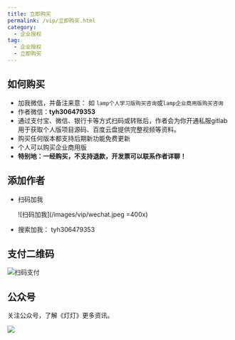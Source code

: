 ```yaml
---
title: 立即购买
permalink: /vip/立即购买.html
category:
  - 企业授权
tag:
  - 企业授权
  - 立即购买
---
```


## 如何购买
- 加我微信，并备注来意： 如 `lamp个人学习版购买咨询`或`lamp企业商用版购买咨询`
- 作者微信：**tyh306479353**
- 通过支付宝、微信、银行卡等方式扫码或转账后，作者会为你开通私服gitlab用于获取个人版项目源码、百度云盘提供完整视频等资料。
- 购买任何版本都支持后期新功能免费更新
- 个人可以购买企业商用版
- **特别地：一经购买，不支持退款，开发票可以联系作者详聊！**

## 添加作者

- 扫码加我

    ![扫码加我](/images/vip/wechat.jpeg =400x)

- 搜索加我： tyh306479353

## 支付二维码

![扫码支付](/images/vip/qrcode.png)

## 公众号

关注公众号，了解《灯灯》更多资讯。

![](/images/vip/weixin.png)
